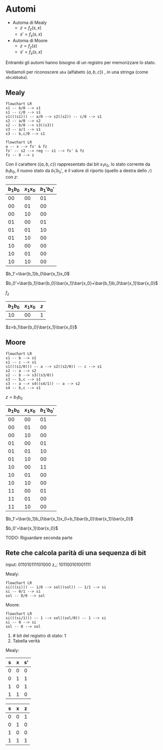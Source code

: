 # Automi

- Automa di Mealy
	- $z=f_z(s,x)$
	- $s'=f_s(s,x)$
- Automa di Moore
	- $z=f_z(s)$
	- $s'=f_s(s,x)$

Entrambi gli automi hanno bisogno di un registro per memorizzare lo stato.

Vediamoli per riconoscere `aba` (alfabeto $\{a,b,c\}$) , in una stringa (come `abcabbaba`).

## Mealy

```mermaid
flowchart LR
s1 -- b/0 --> s1
s1 -- c/0 --> s1
s1(((s1))) -- a/0 --> s2((s2)) -- c/0 --> s1
s2 -- a/0 --> s2
s2 -- b/0 --> s3((s3))
s3 -- a/1 --> s1
s3 -- b,c/0 --> s1
```

```mermaid
flowchart LR
a -- x --> fs' & fz
fs' -- s2 --> reg -- s1 --> fs' & fz
fz -- 0 --> z
```

Con il carattere ($\{a,b,c\}$) rappresentato dai bit $x_1x_0$, lo stato corrente da $b_1b_0$, il nuovo stato da $b_1'b_0'$, e il valore di riporto (quello a destra dello `/`) con $z$:

| $b_1b_0$ | $x_1x_0$ | $b_1'b_0'$ |
| -------- | -------- | ---------- |
| 00       | 00       | 01         |
| 00       | 01       | 00         |
| 00       | 10       | 00         |
| 01       | 00       | 01         |
| 01       | 01       | 10         |
| 01       | 10       | 00         |
| 10       | 00       | 00         |
| 10       | 01       | 00         |
| 10       | 10       | 00         |

$b_1'=\bar{b_1}b_0\bar{x_1}x_0$

$b_0'=\bar{b_1}\bar{b_0}\bar{x_1}\bar{x_0}+\bar{b_1}b_0\bar{x_1}\bar{x_0}$


$f_z$

| $b_1b_0$ | $x_1x_0$ | $z$ |
| -------- | -------- | --- |
| 10       | 00       | 1   |

$z=b_1\bar{b_0}\bar{x_1}\bar{x_0}$


## Moore

```mermaid
flowchart LR
s1 -- b --> s1
s1 -- c --> s1
s1(((s1/0))) -- a --> s2((s2/0)) -- c --> s1
s2 -- a --> s2
s2 -- b --> s3((s3/0))
s3 -- b,c --> s1
s3 -- a --> s4((s4/1)) -- a --> s2
s4 -- b,c --> s1
```

$z=b_1b_0$

| $b_1b_0$ | $x_1x_0$ | $b_1'b_0'$ |
| -------- | -------- | ---------- |
| 00       | 00       | 01         |
| 00       | 01       | 00         |
| 00       | 10       | 00         |
| 01       | 00       | 01         |
| 01       | 01       | 10         |
| 01       | 10       | 00         |
| 10       | 00       | 11         |
| 10       | 01       | 00         |
| 10       | 10       | 00         |
| 11       | 00       | 01         |
| 11       | 01       | 00         |
| 11       | 10       | 00         |

$b_1'=\bar{b_1}b_0\bar{x_1}x_0+b_1\bar{b_0}\bar{x_1}\bar{x_0}$

$b_0'=\bar{x_1}\bar{x_0}$

TODO: Riguardare seconda parte

## Rete che calcola parità di una sequenza di bit

input: $011010111101000$
z_:      $101100101001111$

Mealy:

```mermaid
flowchart LR
si(((si))) -- 1/0 --> sol((sol)) -- 1/1 --> si
si -- 0/1 --> si
sol -- 0/0 --> sol
```

Moore:

```mermaid
flowchart LR
si(((si/1))) -- 1 --> sol((sol/0)) -- 1 --> si
si -- 0 --> si
sol -- 0 --> sol
```

1. \# bit del registro di stato: 1
2. Tabella verità 

Mealy:

| s   | x   | s'  |
| --- | --- | --- |
| 0   | 0   | 0   |
| 0   | 1   | 1   |
| 1   | 0   | 1   |
| 1   | 1   | 0   | 

| s   | x   | z   |
| --- | --- | --- |
| 0   | 0   | 1   |
| 0   | 1   | 0   |
| 1   | 0   | 0   |
| 1   | 1   | 1   |
